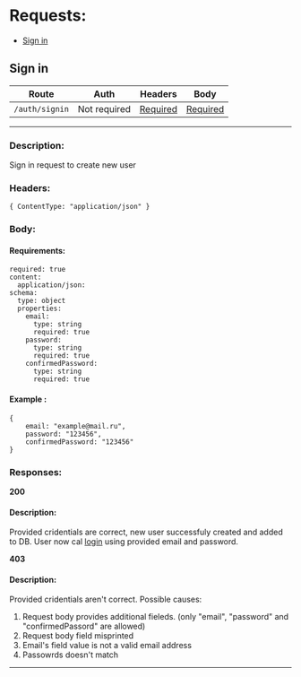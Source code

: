 # Requests:

* [Sign in](#signin)

## Sign in <a name ='signin'></a>
Route | Auth | Headers | Body |
|---|---|---|---|
| `/auth/signin` | Not required | [Required](#signinHeaders) | [Required](#signinBody) |
---
### Description: 
Sign in request to create new user

### Headers: <a name='signinHeaders'></a> 
`{ ContentType: "application/json" }`

### Body: <a name='signinBody'></a> 

#### Requirements:
```
required: true
content:
  application/json:
schema:
  type: object
  properties:
    email:
      type: string
      required: true
    password:
      type: string
      required: true
    confirmedPassword:
      type: string
      required: true
```

#### Example :
```
{
    email: "example@mail.ru",
    password: "123456",
    confirmedPassword: "123456"
}
```

### Responses:

**200**
#### Description:
  Provided cridentials are correct, new user successfuly created and added to DB. 
  User now cal [login](#login) using provided email and password.

**403**
#### Description:
  Provided cridentials aren't correct. Possible causes:
  1. Request body provides additional fieleds. (only "email", "password" and "confirmedPassord" are allowed)
  2. Request body field misprinted
  3. Email's field value is not a valid email address
  4. Passowrds doesn't match

---
